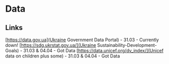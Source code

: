 # Data
## Links
[https://data.gov.ua](Ukraine Government Data Portal) - 31.03 - Currently down!
[https://sdg.ukrstat.gov.ua/](Ukraine Sustainability-Development-Goals) - 31.03 & 04.04 - Got Data
[https://data.unicef.org/dv_index/](Unicef data on children plus some) - 31.03 & 04.04 - Got Data